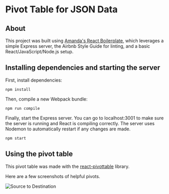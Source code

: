 # Pivot Table for JSON Data

## About

This project was built using [Amanda's React Boilerplate](https://github.com/albullington/amanda-react-boilerplate), which leverages a simple Express server, the Airbnb Style Guide for linting, and a basic React/JavaScript/Node.js setup. 

## Installing dependencies and starting the server

First, install dependencies: 

`npm install`

Then, compile a new Webpack bundle: 

`npm run compile`

Finally, start the Express server. You can go to localhost:3001 to make sure the server is running and React is compiling correctly. The server uses Nodemon to automatically restart if any changes are made. 

`npm start`

## Using the pivot table

This pivot table was made with the [react-pivottable](https://www.npmjs.com/package/react-pivottable) library. 

Here are a few screenshots of helpful pivots. 

![Source to Destination](./screenshots/source_to_destination?raw=true "Source to Destination")